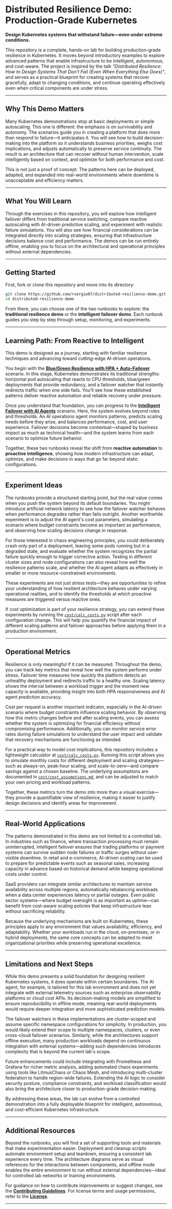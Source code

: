 # Distributed Resilience Demo: Production-Grade Kubernetes

**Design Kubernetes systems that withstand failure—even under extreme conditions.**

This repository is a complete, hands-on lab for building production-grade resilience in Kubernetes. It moves beyond introductory examples to explore advanced patterns that enable infrastructure to be intelligent, autonomous, and cost-aware. The project is inspired by the talk *"Distributed Resilience: How to Design Systems That Don't Fail (Even When Everything Else Does)"*, and serves as a practical blueprint for creating systems that recover gracefully, adapt to changing conditions, and continue operating effectively even when critical components are under stress.

---

## Why This Demo Matters

Many Kubernetes demonstrations stop at basic deployments or simple autoscaling. This one is different: the emphasis is on survivability and autonomy. The scenarios guide you in creating a platform that does more than respond to failure—it anticipates it. You will see how to build decision-making into the platform so it understands business priorities, weighs cost implications, and adjusts automatically to preserve service continuity. The result is an architecture that can recover without human intervention, scale intelligently based on context, and optimize for both performance and cost.

This is not just a proof of concept. The patterns here can be deployed, adapted, and expanded into real-world environments where downtime is unacceptable and efficiency matters.

---

## What You Will Learn

Through the exercises in this repository, you will explore how intelligent failover differs from traditional service switching, compare reactive autoscaling with AI-driven predictive scaling, and experiment with realistic failure simulations. You will also see how financial considerations can be integrated directly into scaling strategies, ensuring that infrastructure decisions balance cost and performance. The demos can be run entirely offline, enabling you to focus on the architectural and operational principles without external dependencies.

---

## Getting Started

First, fork or clone this repository and move into its directory:

```bash
git clone https://github.com/rsergio07/distributed-resilience-demo.git
cd distributed-resilience-demo
```

From there, you can choose one of the two runbooks to explore: the **traditional resilience demo** or the **intelligent failover demo**. Each runbook guides you step by step through setup, monitoring, and experiments.

---

## Learning Path: From Reactive to Intelligent

This demo is designed as a journey, starting with familiar resilience techniques and advancing toward cutting-edge AI-driven operations.

You begin with the [**Blue/Green Resilience with HPA + Auto-Failover**](./RUNBOOK_FAILOVER.md) scenario. In this stage, Kubernetes demonstrates its traditional strengths: horizontal pod autoscaling that reacts to CPU thresholds, blue/green deployments that provide redundancy, and a failover watcher that instantly redirects traffic when one side fails. You’ll see how these established patterns deliver reactive automation and reliable recovery under pressure.

Once you understand that foundation, you can progress to the [**Intelligent Failover with AI Agents**](./RUNBOOK_INTELLIGENT_FAILOVER.md) scenario. Here, the system evolves beyond rules and thresholds. An AI operations agent monitors patterns, predicts scaling needs before they arise, and balances performance, cost, and user experience. Failover decisions become contextual—shaped by business impact as much as technical health—and the system learns from each scenario to optimize future behavior.

Together, these two runbooks reveal the shift from **reactive automation** to **proactive intelligence**, showing how modern infrastructure can adapt, optimize, and make decisions in ways that go far beyond static configurations.

---

## Experiment Ideas

The runbooks provide a structured starting point, but the real value comes when you push the system beyond its default boundaries. You might introduce artificial network latency to see how the failover watcher behaves when performance degrades rather than fails outright. Another worthwhile experiment is to adjust the AI agent's cost parameters, simulating a scenario where budget constraints become as important as performance, and observing how scaling decisions change in response.

For those interested in chaos engineering principles, you could deliberately crash only part of a deployment, leaving some pods running but in a degraded state, and evaluate whether the system recognizes the partial failure quickly enough to trigger corrective action. Testing in different cluster sizes and node configurations can also reveal how well the resilience patterns scale, and whether the AI agent adapts as effectively in smaller or more resource-constrained environments.

These experiments are not just stress tests—they are opportunities to refine your understanding of how resilient architecture behaves under varying operational realities, and to identify the thresholds at which proactive measures are triggered versus reactive ones.  

If cost optimization is part of your resilience strategy, you can extend these experiments by running the [`cost/calc_costs.py`](./cost/calc_costs.py) script after each configuration change. This will help you quantify the financial impact of different scaling patterns and failover approaches before applying them in a production environment.

---

## Operational Metrics

Resilience is only meaningful if it can be measured. Throughout the demo, you can track key metrics that reveal how well the system performs under stress. Failover time measures how quickly the platform detects an unhealthy deployment and redirects traffic to a healthy one. Scaling latency shows the interval between a workload trigger and the moment new capacity is available, providing insight into both HPA responsiveness and AI agent prediction accuracy.  

Cost per request is another important indicator, especially in the AI-driven scenario where budget constraints influence scaling behavior. By observing how this metric changes before and after scaling events, you can assess whether the system is optimizing for financial efficiency without compromising performance. Additionally, you can monitor service error rates during failure simulations to understand the user impact and validate that recovery mechanisms are functioning as intended.  

For a practical way to model cost implications, this repository includes a lightweight calculator at [`cost/calc_costs.py`](./cost/calc_costs.py). Running this script allows you to simulate monthly costs for different deployment and scaling strategies—such as always-on, peak-hour scaling, and scale-to-zero—and compare savings against a chosen baseline. The underlying assumptions are documented in [`cost/cost_assumptions.md`](./cost/cost_assumptions.md), and can be adjusted to match your own pricing and workload patterns.  

Together, these metrics turn the demo into more than a visual exercise—they provide a quantifiable view of resilience, making it easier to justify design decisions and identify areas for improvement.

---

## Real-World Applications

The patterns demonstrated in this demo are not limited to a controlled lab. In industries such as finance, where transaction processing must remain uninterrupted, intelligent failover ensures that trading platforms or payment systems can survive sudden node failures or traffic surges without user-visible downtime. In retail and e-commerce, AI-driven scaling can be used to prepare for predictable events such as seasonal sales, increasing capacity in advance based on historical demand while keeping operational costs under control.

SaaS providers can integrate similar architectures to maintain service availability across multiple regions, automatically rebalancing workloads when a data center experiences latency or partial outages. Even public sector systems—where budget oversight is as important as uptime—can benefit from cost-aware scaling policies that keep infrastructure lean without sacrificing reliability.

Because the underlying mechanisms are built on Kubernetes, these principles apply to any environment that values availability, efficiency, and adaptability. Whether your workloads run in the cloud, on-premises, or in hybrid deployments, the same core concepts can be adapted to meet organizational priorities while preserving operational excellence.

---

## Limitations and Next Steps

While this demo presents a solid foundation for designing resilient Kubernetes systems, it does operate within certain boundaries. The AI agent, for example, is tailored for this lab environment and does not yet integrate with external telemetry sources such as enterprise observability platforms or cloud cost APIs. Its decision-making models are simplified to ensure reproducibility in offline mode, meaning real-world deployments would require deeper integration and more sophisticated prediction models.

The failover watchers in these implementations are cluster-scoped and assume specific namespace configurations for simplicity. In production, you would likely extend their scope to multiple namespaces, clusters, or even cross-cloud failover scenarios. Similarly, while the architectures support offline execution, many production workloads depend on continuous integration with external systems—adding such dependencies introduces complexity that is beyond the current lab's scope.

Future enhancements could include integrating with Prometheus and Grafana for richer metric analysis, adding automated chaos experiments using tools like LitmusChaos or Chaos Mesh, and introducing multi-cluster federation to handle region-wide failures. Extending the AI logic to consider security posture, compliance constraints, and workload classification would also bring the architecture closer to production-grade decision-making.

By addressing these areas, the lab can evolve from a controlled demonstration into a fully deployable blueprint for intelligent, autonomous, and cost-efficient Kubernetes infrastructure.

---

## Additional Resources

Beyond the runbooks, you will find a set of supporting tools and materials that make experimentation easier. Deployment and cleanup scripts automate environment setup and teardown, ensuring a consistent lab experience every time. The architecture diagrams serve as visual references for the interactions between components, and offline mode enables the entire environment to run without external dependencies—ideal for controlled lab networks or training environments.

For guidance on how to contribute improvements or suggest changes, see the [**Contributing Guidelines**](./CONTRIBUTING.md).
For license terms and usage permissions, refer to the [**License**](./LICENSE.md).

---